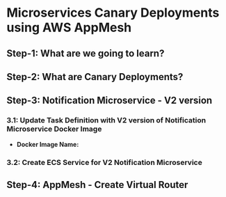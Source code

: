 # Microservices Canary Deployments using AWS AppMesh

## Step-1: What are we going to learn? 

## Step-2: What are Canary Deployments?

## Step-3: Notification Microservice - V2 version
### 3.1:  Update Task Definition with V2 version of Notification Microservice Docker Image
- **Docker Image Name:**

### 3.2: Create ECS Service for V2 Notification Microservice

## Step-4: AppMesh - Create Virtual Router